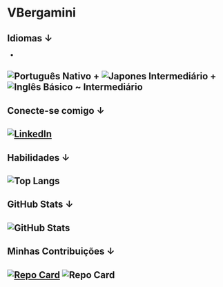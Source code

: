 # VBergamini

## Idiomas ↓
 + 
![Português](https://raw.githubusercontent.com/stevenrskelton/flag-icon/master/png/16/country-4x3/br.png) 
Nativo
+ 
![Japones](https://raw.githubusercontent.com/stevenrskelton/flag-icon/master/png/16/country-4x3/jp.png) 
Intermediário
+ 
![Inglês](https://raw.githubusercontent.com/stevenrskelton/flag-icon/master/png/16/country-4x3/us.png) 
Básico ~ Intermediário
---
 
## Conecte-se comigo ↓
[![LinkedIn](https://img.shields.io/badge/LinkedIn-000?style=for-the-badge&logo=linkedin&logoColor=0E76A8)](https://www.linkedin.com/in/vlademir-de-souza-bergamini-2a1a6b240/)
---

## Habilidades ↓
![Top 
Langs](https://github-readme-stats-git-masterrstaa-rickstaa.vercel.app/api/top-langs/?username=VBergamini&bg_color=000&border_color=30A3DC&title_color=E94D5F&text_color=FFF)
---

## GitHub Stats ↓
![GitHub 
Stats](https://github-readme-stats.vercel.app/api?username=VBergamini&theme=transparent&bg_color=000&border_color=30A3DC&show_icons=true&icon_color=30A3DC&title_color=E94D5F&text_color=FFF)
---

## Minhas Contribuições ↓
[ ![Repo 
Card](https://github-readme-stats.vercel.app/api/pin/?username=VBergamini&repo=dio-lab-open-source&bg_color=000&border_color=30A3DC&show_icons=true&icon_color=30A3DC&title_color=E94D5F&text_color=FFF)](https://github.com/VBergamini/SEUREPOSITORIO)
![Repo 
Card](https://github-readme-stats.vercel.app/api/pin/?username=VBergamini&repo=PI&bg_color=000&border_color=30A3DC&show_icons=true&icon_color=30A3DC&title_color=E94D5F&text_color=FFF)
---
